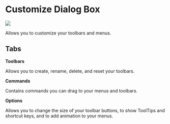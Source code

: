 
# Customize Dialog Box


![](../images/customtb_ZA01201593.gif)



Allows you to customize your toolbars and menus.

## Tabs

 **Toolbars**

Allows you to create, rename, delete, and reset your toolbars.

 **Commands**

Contains commands you can drag to your menus and toolbars.

 **Options**

Allows you to change the size of your toolbar buttons, to show ToolTips and shortcut keys, and to add animation to your menus.

